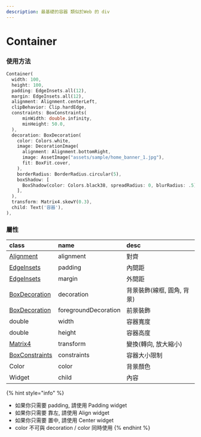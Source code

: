 ```yaml
---
description: 最基礎的容器 類似於Web 的 div
---
```


# Container

### 使用方法

```dart
Container(
  width: 100,
  height: 100,
  padding: EdgeInsets.all(12),
  margin: EdgeInsets.all(12),
  alignment: Alignment.centerLeft,
  clipBehavior: Clip.hardEdge,
  constraints: BoxConstraints(
      minWidth: double.infinity,
      minHeight: 50.0,
  ),
  decoration: BoxDecoration(
    color: Colors.white,
    image: DecorationImage(
      alignment: Alignment.bottomRight,
      image: AssetImage("assets/sample/home_banner_1.jpg"),
      fit: BoxFit.cover,
    ),
    borderRadius: BorderRadius.circular(5),
    boxShadow: [
      BoxShadow(color: Colors.black38, spreadRadius: 0, blurRadius: .5),
    ],
  ),
  transform: Matrix4.skewY(0.3),
  child: Text('容器'),
),
```

### 屬性

| class | name | desc |
| :--- | :--- | :--- |
| [Alignment](../attribute_class/alignment.md) | alignment | 對齊 |
| [EdgeInsets](../attribute_class/edgeinsets.md) | padding | 內間距 |
| [EdgeInsets](../attribute_class/edgeinsets.md) | margin | 外間距 |
| [BoxDecoration](../attribute_class/box_decoration.md) | decoration | 背景裝飾\(線框, 圓角, 背景\) |
| [BoxDecoration](../attribute_class/box_decoration.md) | foregroundDecoration | 前景裝飾 |
| double | width | 容器寬度 |
| double | height | 容器高度 |
| [Matrix4](../attribute_class/matrix4.md) | transform | 變換\(轉向, 放大縮小\) |
| [BoxConstraints](../attribute_class/boxconstraints.md) | constraints | 容器大小限制 |
| Color | color | 背景顏色 |
| Widget | child | 內容 |

{% hint style="info" %}
* 如果你只需要 padding, 請使用 Padding widget
* 如果你只需要 靠左, 請使用 Align widget
* 如果你只需要 置中, 請使用 Center widget
* color 不可與 decoration / color 同時使用
{% endhint %}





